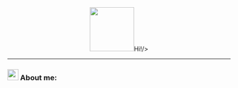 <div id="header" align="center">
  <img src="https://em-content.zobj.net/thumbs/160/apple/285/man-technologist_1f468-200d-1f4bb.png" width="100"<h1>Hi!</h1>/>
  
</div>
<div id="header" align="center">
  <img src="https://komarev.com/ghpvc/?username=onlyonevovan&style=flat-square&color=blue" alt=""/>
</div>

---

### <img src="https://cdn.betterttv.net/emote/5e1bd08688e62a5f14dc6316/3x.webp" width="25"> About me:
